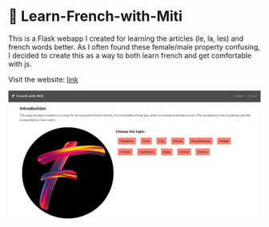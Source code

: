 # 🥐 Learn-French-with-Miti

This is a Flask webapp I created for learning the articles (le, la, les) and french words better. As I often found these female/male property confusing, I decided to create this as a way to both learn french and get comfortable with js.

Visit the website: [link](https://learn-french-with-miti.herokuapp.com/)

![image](https://github.com/mitramir55/Learn-French-with-Miti/blob/main/website_preview.png)